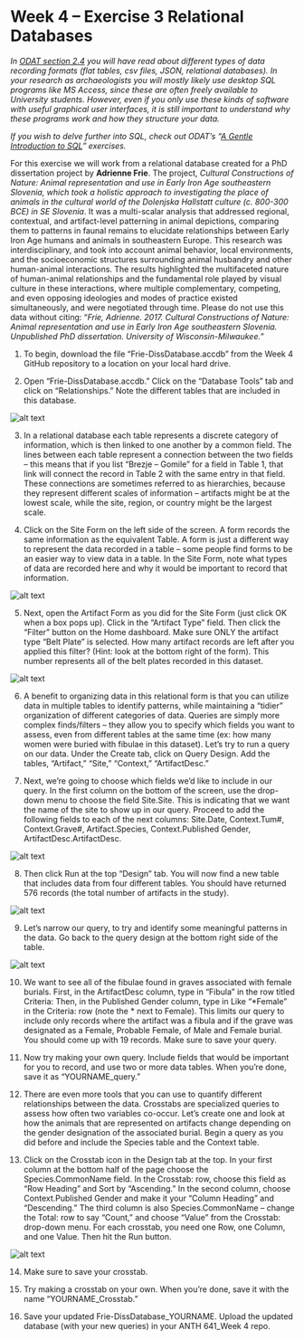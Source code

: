 # Week 4 – Exercise 3 Relational Databases

_In [ODAT section 2.4](https://o-date.github.io/draft/book/arranging-and-storing-data-for-the-long-haul-databases.html) you will have read about different types of data recording formats (flat tables, csv files, JSON, relational databases). In your research as archaeologists you will mostly likely use desktop SQL programs like MS Access, since these are often freely available to University students. However, even if you only use these kinds of software with useful graphical user interfaces, it is still important to understand why these programs work and how they structure your data._ 

_If you wish to delve further into SQL, check out ODAT’s “[A Gentle Introduction to SQL](https://mybinder.org/v2/gh/o-date/sqlite/master?filepath=intro%20to%20sql.ipynb)” exercises._ 

For this exercise we will work from a relational database created for a PhD dissertation project by __Adrienne Frie__. The project, _Cultural Constructions of Nature: Animal representation and use in Early Iron Age southeastern Slovenia, which took a holistic approach to investigating the place of animals in the cultural world of the Dolenjska Hallstatt culture (c. 800-300 BCE) in SE Slovenia_. It was a multi-scalar analysis that addressed regional, contextual, and artifact-level patterning in animal depictions, comparing them to patterns in faunal remains to elucidate relationships between Early Iron Age humans and animals in southeastern Europe. This research was interdisciplinary, and took into account animal behavior, local environments, and the socioeconomic structures surrounding animal husbandry and other human-animal interactions. The results highlighted the multifaceted nature of human-animal relationships and the fundamental role played by visual culture in these interactions, where multiple complementary, competing, and even opposing ideologies and modes of practice existed simultaneously, and were negotiated through time. Please do not use this data without citing: “_Frie, Adrienne. 2017. Cultural Constructions of Nature: Animal representation and use in Early Iron Age southeastern Slovenia. Unpublished PhD dissertation. University of Wisconsin-Milwaukee._” 

1.	To begin, download the file “Frie-DissDatabase.accdb” from the Week 4 GitHub repository to a location on your local hard drive. 

2.	Open “Frie-DissDatabase.accdb.” Click on the “Database Tools” tab and click on “Relationships.” Note the different tables that are included in this database.  

![alt text](https://github.com/kgarstki/ANTH-641_Week-4/blob/master/Images/Image7.jpg)

3.	In a relational database each table represents a discrete category of information, which is then linked to one another by a common field. The lines between each table represent a connection between the two fields – this means that if you list “Brezje – Gomile” for a field in Table 1, that link will connect the record in Table 2 with the same entry in that field. These connections are sometimes referred to as hierarchies, because they represent different scales of information – artifacts might be at the lowest scale, while the site, region, or country might be the largest scale. 

4.	Click on the Site Form on the left side of the screen. A form records the same information as the equivalent Table. A form is just a different way to represent the data recorded in a table – some people find forms to be an easier way to view data in a table. In the Site Form, note what types of data are recorded here and why it would be important to record that information.

![alt text](https://github.com/kgarstki/ANTH-641_Week-4/blob/master/Images/Image8.jpg)

5. Next, open the Artifact Form as you did for the Site Form (just click OK when a box pops up). Click in the “Artifact Type” field. Then click the “Filter” button on the Home dashboard. Make sure ONLY the artifact type “Belt Plate” is selected. How many artifact records are left after you applied this filter? (Hint: look at the bottom right of the form). This number represents all of the belt plates recorded in this dataset.	

![alt text](https://github.com/kgarstki/ANTH-641_Week-4/blob/master/Images/Image9.png)

6. A benefit to organizing data in this relational form is that you can utilize data in multiple tables to identify patterns, while maintaining a “tidier” organization of different categories of data. Queries are simply more complex finds/filters – they allow you to specify which fields you want to assess, even from different tables at the same time (ex: how many women were buried with fibulae in this dataset). Let’s try to run a query on our data. Under the Create tab, click on Query Design. Add the tables, “Artifact,” “Site,” “Context,” “ArtifactDesc.” 

7.	Next, we’re going to choose which fields we’d like to include in our query. In the first column on the bottom of the screen, use the drop-down menu to choose the field Site.Site. This is indicating that we want the name of the site to show up in our query. Proceed to add the following fields to each of the next columns: Site.Date, Context.Tum#, Context.Grave#, Artifact.Species, Context.Published Gender, ArtifactDesc.ArtifactDesc. 

![alt text](https://github.com/kgarstki/ANTH-641_Week-4/blob/master/Images/Image10.png)

8.	Then click Run at the top “Design” tab. You will now find a new table that includes data from four different tables. You should have returned 576 records (the total number of artifacts in the study).

![alt text](https://github.com/kgarstki/ANTH-641_Week-4/blob/master/Images/Image11.png)

9.	Let’s narrow our query, to try and identify some meaningful patterns in the data. Go back to the query design at the bottom right side of the table. 

![alt text](https://github.com/kgarstki/ANTH-641_Week-4/blob/master/Images/Image12.png)

10.	We want to see all of the fibulae found in graves associated with female burials. First, in the ArtifactDesc column, type in “Fibula” in the row titled Criteria: Then, in the Published Gender column, type in Like “*Female” in the Criteria: row (note the * next to Female). This limits our query to include only records where the artifact was a fibula and if the grave was designated as a Female, Probable Female, of Male and Female burial. You should come up with 19 records. Make sure to save your query. 

11.	Now try making your own query. Include fields that would be important for you to record, and use two or more data tables. When you’re done, save it as “YOURNAME_query.”

12.	There are even more tools that you can use to quantify different relationships between the data. Crosstabs are specialized queries to assess how often two variables co-occur. Let’s create one and look at how the animals that are represented on artifacts change depending on the gender designation of the associated burial. Begin a query as you did before and include the Species table and the Context table. 

13.	Click on the Crosstab icon in the Design tab at the top. In your first column at the bottom half of the page choose the Species.CommonName field. In the Crosstab: row, choose this field as “Row Heading” and Sort by “Ascending.” In the second column, choose Context.Published Gender and make it your “Column Heading” and “Descending.” The third column is also Species.CommonName – change the Total: row to say “Count,” and choose “Value” from the Crosstab: drop-down menu. For each crosstab, you need one Row, one Column, and one Value. Then hit the Run button. 

![alt text](https://github.com/kgarstki/ANTH-641_Week-4/blob/master/Images/Image13.png)

14.	Make sure to save your crosstab.

15.	Try making a crosstab on your own. When you’re done, save it with the name “YOURNAME_Crosstab.” 

16.	Save your updated Frie-DissDatabase_YOURNAME. Upload the updated database (with your new queries) in your ANTH 641_Week 4 repo. 

	






